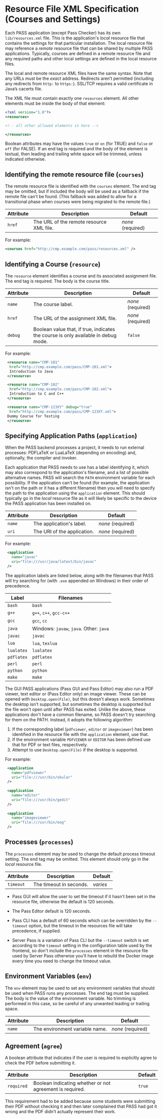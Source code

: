 # Resource File XML Specification (Courses and Settings)

Each PASS application (except Pass Checker) has its own
`lib/resources.xml` file. This is the application's _local_ resource
file that contains the settings for that particular installation.
The local resource file may reference a _remote_ resource file
that can be shared by multiple PASS applications. Typically, courses
are defined in a remote resource file and any required paths and
other local settings are defined in the local resource files.

The local and remote resource XML files have the same syntax. Note
that any URLs must be the _exact_ address. Redirects aren’t permitted
(including any redirects from `http:` to `https:`). SSL/TCP requires a
valid certificate in Java’s cacerts file.

The XML file must contain exactly one `resources` element. All other
elements must be inside the body of that element:
```xml
<?xml version="1.0"?>
<resources>

<!-- all other allowed elements in here -->

</resources>
```

Boolean attributes may have the values `true` or `on` (for TRUE) and
`false` or `off` (for FALSE). If an end tag is required and the body
of the element is textual, then leading and trailing white space
will be trimmed, unless indicated otherwise.

## Identifying the remote resource file (`courses`)

The remote resource file is identified with the `courses` element.
The end tag may be omitted, but if included the body will be used as
a fallback if the remote file can't be found. (This fallback was
added to allow for a transitional phase when courses were being
migrated to the remote file.)

| Attribute | Description | Default |
| --- | --- | --- |
| `href` | The URL of the remote resource XML file. | _none_ (required) |

For example:
```xml
<courses href="http://cmp.example.com/pass/resources.xml" />
```

## Identifying a Course (`resource`)

The `resource` element identifies a course and its associated
assignment file. The end tag is required. The body is the course
title.

| Attribute | Description | Default |
| --- | --- | --- |
| `name` | The course label. | _none_ (required) |
| `href` | The URL of the assignment XML file. | _none_ (required) |
| `debug` | Boolean value that, if true, indicates the course is only available in debug mode. | `false` |

For example:
```xml
 <resource name="CMP-101" 
  href="http://cmp.example.com/pass/CMP-101.xml">
  Introduction to Java
 </resource>

 <resource name="CMP-102" 
  href="http://cmp.example.com/pass/CMP-102.xml">
  Introduction to C and C++
 </resource>

 <resource name="CMP-123XY" debug="true"
  href="http://cmp.example.com/pass/CMP-123XY.xml">
 Dummy Course for Testing
 </resource>
```

## Specifying Application Paths (`application`)

When the PASS backend processes a project, it needs to run external
processes: PDFLaTeX or LuaLaTeX (depending on encoding) and,
optionally, the compiler and invoker.

Each application that PASS needs to use has a label identifying it,
which may also correspond to the application's filename, and a list
of possible alternative names. PASS will search the `PATH`
environment variable for each possibility. If the application can't
be found (for example, the application isn't on the path or it has
a different filename) then you will need to specify the path to the
application using the `application` element. This should typically go in the _local_
resource file as it will likely be specific to the device the PASS
application has been installed on.

| Attribute | Description | Default |
| --- | --- | --- |
| `name` | The application's label. | _none_ (required) |
| `uri` | The URI of the application. | _none_ (required) |


For example:
```xml
 <application
   name="javac"
   uri="file:///usr/java/latest/bin/javac"
 />
```

The application labels are listed below, along with the filenames
that PASS will try searching for (with `.exe` appended on Windows)
in their order of precedence.

| Label | Filenames |
| --- | --- |
| `bash` | `bash` |
| `g++` | `g++`, `c++`, `gcc-c++` |
| `gcc` | `gcc`, `cc` |
| `java` | Windows: `javaw`, `java`. Other: `java` |
| `javac` | `javac` |
| `lua` | `lua`, `texlua` |
| `lualatex` | `lualatex` |
| `pdflatex` | `pdflatex` |
| `perl` | `perl` |
| `python` | `python` |
| `make` | `make` |


The GUI PASS applications (Pass GUI and Pass Editor) may also run
a PDF viewer, text editor or (Pass Editor only) an image viewer.
These can be opened with `Desktop.open(File)`, but this doesn't
always work. Sometimes the desktop isn't supported, but sometimes
the desktop is supported but the file won't open until after PASS
has exited. Unlike the above, these applications don't have a common
filename, so PASS doesn't try searching for them on the PATH.
Instead, it adopts the following algorithm:

 1. If the corresponding label (`pdfviewer`, `editor` or
    `imageviewer`) has been identified in the resource file
    with the `application` element, use that.
 2. If the environment variable `PDFVIEWER` or `EDITOR` has
    been defined use that for PDF or text files, respectively.
 3. Attempt to use `Desktop.open(File)` if the desktop is supported.

For example:
```xml
 <application
   name="pdfviewer"
   uri="file:///usr/bin/okular"
 />
 
 <application
   name="editor"
   uri="file:///usr/bin/gedit"
 />
 
 <application
   name="imageviewer"
   uri="file:///usr/bin/eog"
 />
```

## Processes (`processes`)

The `processes` element may be used to change the default process
timeout setting. The end tag may be omitted. This element should
only go in the _local_ resource file.

| Attribute | Description | Default |
| --- | --- | --- |
| `timeout` | The timeout in seconds. | _varies_ |

 - Pass GUI will allow the user to set the timeout if it hasn't been
   set in the resource file, otherwise the default is 120 seconds.

 - The Pass Editor default is 120 seconds.

 - Pass CLI has a default of 60 seconds which can be overridden by
   the `--timeout` option, but the timeout in the resources file
   will take precedence, if supplied.

 - Server Pass is a variation of Pass CLI but the `--timeout` switch
   is set according to the `timeout` setting in the configuration table
   used by the frontend, so don't include the `processes` element in
   the resource file used by Server Pass otherwise you'll have to
   rebuild the Docker image every time you need to change the
   timeout value.

## Environment Variables (`env`)

The `env` element may be used to set any environment variables that
should be used when PASS runs any processes. The end tag must be
supplied. The body is the value of the environment variable. No
trimming is performed in this case, so be careful of any unwanted
leading or trailing space.

| Attribute | Description | Default |
| --- | --- | --- |
| `name` | The environment variable name. | _none_ (required) |

## Agreement (`agree`)

A boolean attribute that indicates if the user is required to
explicitly agree to check the PDF before submitting it.

| Attribute | Description | Default |
| --- | --- | --- |
| `required` | Boolean indicating whether or not agreement is required. | `true` |

This requirement had to be added because some students were
submitting their PDF without checking it and then later complained
that PASS had got it wrong and the PDF didn't actually represent
their work.
